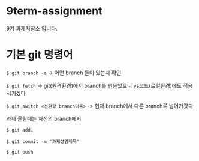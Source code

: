 # 9term-assignment

9기 과제저장소 입니다.

# 기본 git 명령어

`$ git branch -a` -> 어떤 branch 들이 있는지 확인

`$ git fetch` -> git(원격환경)에서 branch를 만들었으니 vs코드(로컬환경)에도 적용시키겠다

`$ git switch <전환할 branch이름>` -> 현재 branch에서 다른 branch로 넘어가겠다

과제 올릴때는 자신의 branch에서

`$ git add.`

`$ git commit -m "과제설명제목"`

`$ git push`
